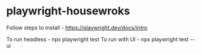 # playwright-housewroks

Follow steps to install - https://playwright.dev/docs/intro


To run headless - npx playwright test
To run with UI  - npx playwright test --ui

